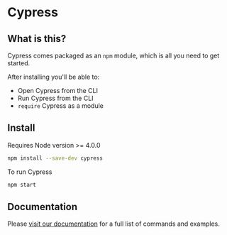 # Cypress

## What is this?

Cypress comes packaged as an `npm` module, which is all you need to get started.

After installing you'll be able to:

- Open Cypress from the CLI
- Run Cypress from the CLI
- `require` Cypress as a module

## Install

Requires Node version >= 4.0.0

```sh
npm install --save-dev cypress
```

To run Cypress

```sh
npm start
```

## Documentation

Please [visit our documentation](https://on.cypress.io/cli) for a full list of commands and examples.
